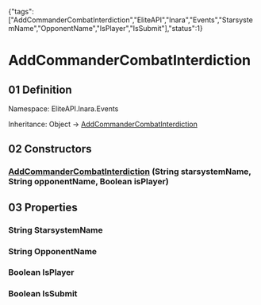 {"tags":["AddCommanderCombatInterdiction","EliteAPI","Inara","Events","StarsystemName","OpponentName","IsPlayer","IsSubmit"],"status":1}

# AddCommanderCombatInterdiction

## 01 Definition

Namespace: <span class='code'>EliteAPI.Inara.Events</span>

Inheritance: <span class='code'>Object</span> → <span class='code'>[AddCommanderCombatInterdiction](../../../EliteAPI/Inara/Events/AddCommanderCombatInterdiction.html)</span>

## 02 Constructors

### <span class='code'>[AddCommanderCombatInterdiction](../../../EliteAPI/Inara/Events/AddCommanderCombatInterdiction.html)</span> (<span class='code'>String</span> starsystemName, <span class='code'>String</span> opponentName, <span class='code'>Boolean</span> isPlayer)

## 03 Properties

### <span class='code'>String</span> StarsystemName

### <span class='code'>String</span> OpponentName

### <span class='code'>Boolean</span> IsPlayer

### <span class='code'>Boolean</span> IsSubmit

